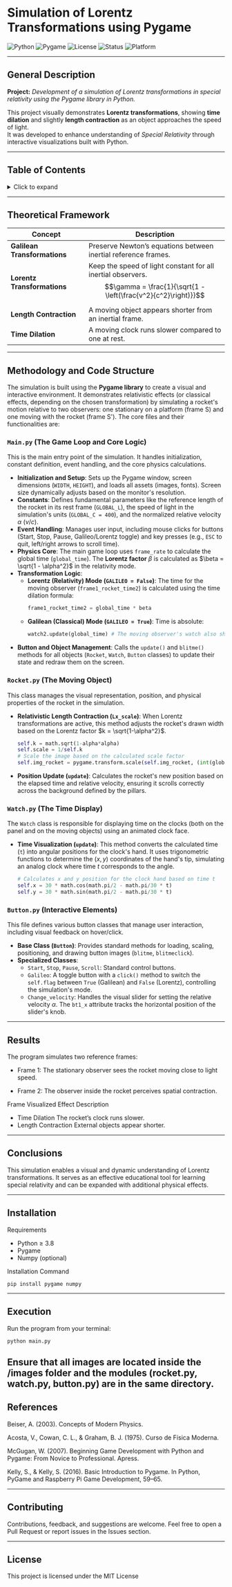 # Simulation of Lorentz Transformations using Pygame

![Python](https://img.shields.io/badge/python-3.8%2B-blue?logo=python&logoColor=white)
![Pygame](https://img.shields.io/badge/pygame-2.0%2B-green?logo=pygame)
![License](https://img.shields.io/badge/license-MIT-yellow)
![Status](https://img.shields.io/badge/status-active-success)
![Platform](https://img.shields.io/badge/platform-Windows%20%7C%20Linux-lightgrey)

---


<!-- ![Lorentz Simulation Banner](./images/banner_lorentz.png "Lorentz Simulation — Python & Pygame") -->

## General Description

**Project:** *Development of a simulation of Lorentz transformations in special relativity using the Pygame library in Python.*

This project visually demonstrates **Lorentz transformations**, showing **time dilation** and slightly **length contraction** as an object approaches the speed of light.  
It was developed to enhance understanding of *Special Relativity* through interactive visualizations built with Python.

---

## Table of Contents

<details>
  <summary>Click to expand</summary>

1. [Theoretical Framework](#theoretical-framework)
2. [Methodology](#methodology)
3. [Results](#results)
4. [Conclusions](#conclusions)
5. [Installation](#installation)
6. [Execution](#execution)
7. [References](#references)

</details>

---



## Theoretical Framework

| Concept | Description |
|----------|-------------|
| **Galilean Transformations** | Preserve Newton’s equations between inertial reference frames. |
| **Lorentz Transformations** | Keep the speed of light constant for all inertial observers. $$\gamma = \frac{1}{\sqrt{1 - \left(\frac{v^2}{c^2}\right)}}$$|
| **Length Contraction** | A moving object appears shorter from an inertial frame. |
| **Time Dilation** | A moving clock runs slower compared to one at rest. |


---


##  Methodology and Code Structure

The simulation is built using the **Pygame library** to create a visual and interactive environment. It demonstrates relativistic effects (or classical effects, depending on the chosen transformation) by simulating a rocket's motion relative to two observers: one stationary on a platform (frame S) and one moving with the rocket (frame S'). The core files and their functionalities are:

### `Main.py` (The Game Loop and Core Logic)

This is the main entry point of the simulation. It handles initialization, constant definition, event handling, and the core physics calculations.

* **Initialization and Setup**: Sets up the Pygame window, screen dimensions (`WIDTH`, `HEIGHT`), and loads all assets (images, fonts). Screen size dynamically adjusts based on the monitor's resolution.
* **Constants**: Defines fundamental parameters like the reference length of the rocket in its rest frame (`GLOBAL_L`), the speed of light in the simulation's units (`GLOBAL_C = 400`), and the normalized relative velocity $\alpha$ ($v/c$).
* **Event Handling**: Manages user input, including mouse clicks for buttons (Start, Stop, Pause, Galileo/Lorentz toggle) and key presses (e.g., `ESC` to quit, left/right arrows to scroll time).
* **Physics Core**: The main game loop uses `frame_rate` to calculate the global time (`global_time`). The **Lorentz factor** $\beta$ is calculated as $\beta = \sqrt{1 - \alpha^2}$ in the relativity mode.
* **Transformation Logic**:
    * **Lorentz (Relativity) Mode (`GALILEO = False`)**: The time for the moving observer (`frame1_rocket_time2`) is calculated using the time dilation formula:
        ```python
        frame1_rocket_time2 = global_time * beta
        ```
    * **Galilean (Classical) Mode (`GALILEO = True`)**: Time is absolute:
        ```python
        watch2.update(global_time) # The moving observer's watch also shows global_time
        ```
* **Button and Object Management**: Calls the `update()` and `blitme()` methods for all objects (`Rocket`, `Watch`, `Button` classes) to update their state and redraw them on the screen.

### `Rocket.py` (The Moving Object)

This class manages the visual representation, position, and physical properties of the rocket in the simulation.

* **Relativistic Length Contraction (`Lx_scale`)**: When Lorentz transformations are active, this method adjusts the rocket's drawn width based on the Lorentz factor $k = \sqrt{1-\alpha^2}$.
    ```python
    self.k = math.sqrt(1-alpha*alpha)
    self.scale = 1/self.k
    # Scale the image based on the calculated scale factor
    self.img_rocket = pygame.transform.scale(self.img_rocket, (int(global_l/self.scale), int(global_l*0.411)))
    ```
* **Position Update (`update`)**: Calculates the rocket's new position based on the elapsed time and relative velocity, ensuring it scrolls correctly across the background defined by the pillars.

### `Watch.py` (The Time Display)

The `Watch` class is responsible for displaying time on the clocks (both on the panel and on the moving objects) using an animated clock face.

* **Time Visualization (`update`)**: This method converts the calculated time (`t`) into angular positions for the clock's hand. It uses trigonometric functions to determine the $(x, y)$ coordinates of the hand's tip, simulating an analog clock where time $t$ corresponds to the angle.
    ```python
    # Calculates x and y position for the clock hand based on time t
    self.x = 30 * math.cos(math.pi/2 - math.pi/30 * t)
    self.y = 30 * math.sin(math.pi/2 - math.pi/30 * t)
    ```

### `Button.py` (Interactive Elements)

This file defines various button classes that manage user interaction, including visual feedback on hover/click.

* **Base Class (`Button`)**: Provides standard methods for loading, scaling, positioning, and drawing button images (`blitme`, `blitmeclick`).
* **Specialized Classes**:
    * `Start`, `Stop`, `Pause`, `Scroll`: Standard control buttons.
    * `Galileo`: A toggle button with a `click()` method to switch the `self.flag` between `True` (Galilean) and `False` (Lorentz), controlling the simulation's mode.
    * `Change_velocity`: Handles the visual slider for setting the relative velocity $\alpha$. The `bt1_x` attribute tracks the horizontal position of the slider's knob.




---

## Results

The program simulates two reference frames:

<!-- (./images/banner_lorentz.png "Lorentz Simulation — Python & Pygame") -->

* Frame 1: The stationary observer sees the rocket moving close to light speed.

* Frame 2: The observer inside the rocket perceives spatial contraction.

Frame	Visualized Effect	Description
*	Time Dilation	The rocket’s clock runs slower.
*	Length Contraction	External objects appear shorter.
  
---

## Conclusions

This simulation enables a visual and dynamic understanding of Lorentz transformations.
It serves as an effective educational tool for learning special relativity and can be expanded with additional physical effects.

---

## Installation
Requirements

* Python ≥ 3.8
* Pygame
* Numpy (optional)

Installation Command
```
pip install pygame numpy
```
---
## Execution

Run the program from your terminal:
```
python main.py
```

Ensure that all images are located inside the /images folder and the modules (rocket.py, watch.py, button.py) are in the same directory.
---
## References

Beiser, A. (2003). Concepts of Modern Physics.

Acosta, V., Cowan, C. L., & Graham, B. J. (1975). Curso de Física Moderna.

McGugan, W. (2007). Beginning Game Development with Python and Pygame: From Novice to Professional. Apress.

Kelly, S., & Kelly, S. (2016). Basic Introduction to Pygame. In Python, PyGame and Raspberry Pi Game Development, 59–65.

---

## Contributing

Contributions, feedback, and suggestions are welcome.
Feel free to open a Pull Request or report issues in the Issues section.

---

## License

This project is licensed under the MIT License
